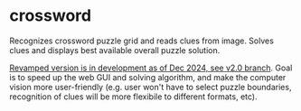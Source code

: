 # crossword

Recognizes crossword puzzle grid and reads clues from image. Solves clues and displays best available overall puzzle solution. 

[Revamped version is in development as of Dec 2024, see v2.0 branch](https://github.com/cambenesch/crossword/tree/v2.0). Goal is to speed up the web GUI and solving algorithm, and make the computer vision more user-friendly (e.g. user won't have to select puzzle boundaries, recognition of clues will be more flexibile to different formats, etc). 
